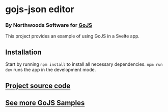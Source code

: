 # gojs-json editor

### By Northwoods Software for [GoJS](https://gojs.net)

This project provides an example of using GoJS in a Svelte app.

## Installation

Start by running `npm install` to install all necessary dependencies.
`npm run dev` runs the app in the development mode.

## [Project source code](https://github.com/NorthwoodsSoftware/gojs-projects)

## [See more GoJS Samples](https://gojs.net/latest/samples/)
